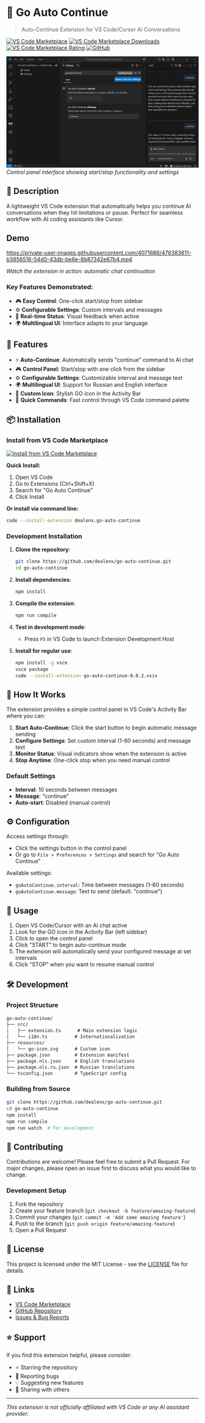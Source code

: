 # 🤖 Go Auto Continue

> Auto-Continue Extension for VS Code/Cursor AI Conversations

[![VS Code Marketplace](https://img.shields.io/vscode-marketplace/v/dealenx.go-auto-continue?style=flat-square&logo=visual-studio-code&color=007ACC)](https://marketplace.visualstudio.com/items?itemName=dealenx.go-auto-continue)
[![VS Code Marketplace Downloads](https://img.shields.io/vscode-marketplace/d/dealenx.go-auto-continue?style=flat-square&color=28a745)](https://marketplace.visualstudio.com/items?itemName=dealenx.go-auto-continue)
[![VS Code Marketplace Rating](https://img.shields.io/vscode-marketplace/r/dealenx.go-auto-continue?style=flat-square&color=ff9500)](https://marketplace.visualstudio.com/items?itemName=dealenx.go-auto-continue)
[![GitHub](https://img.shields.io/github/license/dealenx/go-auto-continue?style=flat-square&color=blue)](https://github.com/dealenx/go-auto-continue)

![Go Auto Continue Extension](resources/screen.png)
*Control panel interface showing start/stop functionality and settings*




## 📝 Description

A lightweight VS Code extension that automatically helps you continue AI conversations when they hit limitations or pause. Perfect for seamless workflow with AI coding assistants like Cursor.

## Demo 

https://private-user-images.githubusercontent.com/4071686/476383611-b3856516-54d0-43db-be6e-8b87342e67b4.mp4

*Watch the extension in action: automatic chat continuation*

### Key Features Demonstrated:
- 🎮 **Easy Control**: One-click start/stop from sidebar
- ⚙️ **Configurable Settings**: Custom intervals and messages  
- 🔄 **Real-time Status**: Visual feedback when active
- 🌍 **Multilingual UI**: Interface adapts to your language

## 🚀 Features

- ⚡ **Auto-Continue**: Automatically sends "continue" command to AI chat
- 🎮 **Control Panel**: Start/stop with one click from the sidebar
- ⚙️ **Configurable Settings**: Customizable interval and message text
- 🌍 **Multilingual UI**: Support for Russian and English interface
- 🎨 **Custom Icon**: Stylish GO icon in the Activity Bar
- 🔄 **Quick Commands**: Fast control through VS Code command palette

## 📦 Installation

### Install from VS Code Marketplace

[![Install from VS Code Marketplace](https://img.shields.io/badge/Install-VS%20Code%20Marketplace-blue?style=for-the-badge&logo=visual-studio-code)](https://marketplace.visualstudio.com/items?itemName=dealenx.go-auto-continue)

**Quick Install:**
1. Open VS Code
2. Go to Extensions (Ctrl+Shift+X)
3. Search for "Go Auto Continue"
4. Click Install

**Or install via command line:**
```bash
code --install-extension dealenx.go-auto-continue
```

### Development Installation

1. **Clone the repository**:
   ```bash
   git clone https://github.com/dealenx/go-auto-continue.git
   cd go-auto-continue
   ```

2. **Install dependencies**:
   ```bash
   npm install
   ```

3. **Compile the extension**:
   ```bash
   npm run compile
   ```

4. **Test in development mode**:
   - Press `F5` in VS Code to launch Extension Development Host

5. **Install for regular use**:
   ```bash
   npm install -g vsce
   vsce package
   code --install-extension go-auto-continue-0.0.2.vsix
   ```

## 🎯 How It Works

The extension provides a simple control panel in VS Code's Activity Bar where you can:

1. **Start Auto-Continue**: Click the start button to begin automatic message sending
2. **Configure Settings**: Set custom interval (1-60 seconds) and message text
3. **Monitor Status**: Visual indicators show when the extension is active
4. **Stop Anytime**: One-click stop when you need manual control

### Default Settings
- **Interval**: 10 seconds between messages
- **Message**: "continue"
- **Auto-start**: Disabled (manual control)

## ⚙️ Configuration

Access settings through:
- Click the settings button in the control panel
- Or go to `File > Preferences > Settings` and search for "Go Auto Continue"

Available settings:
- `goAutoContinue.interval`: Time between messages (1-60 seconds)
- `goAutoContinue.message`: Text to send (default: "continue")

## 🚀 Usage

1. Open VS Code/Cursor with an AI chat active
2. Look for the GO icon in the Activity Bar (left sidebar)
3. Click to open the control panel
4. Click "START" to begin auto-continue mode
5. The extension will automatically send your configured message at set intervals
6. Click "STOP" when you want to resume manual control

## 🛠️ Development

### Project Structure
```
go-auto-continue/
├── src/
│   ├── extension.ts      # Main extension logic
│   └── i18n.ts          # Internationalization
├── resources/
│   └── go-icon.svg      # Custom icon
├── package.json         # Extension manifest
├── package.nls.json     # English translations
├── package.nls.ru.json  # Russian translations
└── tsconfig.json        # TypeScript config
```

### Building from Source
```bash
git clone https://github.com/dealenx/go-auto-continue.git
cd go-auto-continue
npm install
npm run compile
npm run watch  # For development
```


## 🤝 Contributing

Contributions are welcome! Please feel free to submit a Pull Request. For major changes, please open an issue first to discuss what you would like to change.

### Development Setup
1. Fork the repository
2. Create your feature branch (`git checkout -b feature/amazing-feature`)
3. Commit your changes (`git commit -m 'Add some amazing feature'`)
4. Push to the branch (`git push origin feature/amazing-feature`)
5. Open a Pull Request

## 📄 License

This project is licensed under the MIT License - see the [LICENSE](LICENSE) file for details.

## 🔗 Links

- [VS Code Marketplace](https://marketplace.visualstudio.com/items?itemName=dealenx.go-auto-continue)
- [GitHub Repository](https://github.com/dealenx/go-auto-continue)
- [Issues & Bug Reports](https://github.com/dealenx/go-auto-continue/issues)

## ⭐ Support

If you find this extension helpful, please consider:
- ⭐ Starring the repository
- 🐛 Reporting bugs
- 💡 Suggesting new features
- 📢 Sharing with others

---

*This extension is not officially affiliated with VS Code or any AI assistant provider.*